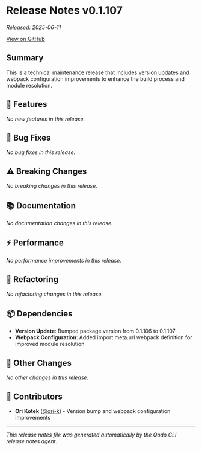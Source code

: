 # Release Notes v0.1.107

*Released: 2025-06-11*

[View on GitHub](https://github.com/qodo-ai/qodo-cli/releases/tag/v0.1.107)

## Summary

This is a technical maintenance release that includes version updates and webpack configuration improvements to enhance the build process and module resolution.

## 🚀 Features

*No new features in this release.*

## 🐛 Bug Fixes

*No bug fixes in this release.*

## ⚠️ Breaking Changes

*No breaking changes in this release.*

## 📚 Documentation

*No documentation changes in this release.*

## ⚡ Performance

*No performance improvements in this release.*

## 🔧 Refactoring

*No refactoring changes in this release.*

## 📦 Dependencies

- **Version Update**: Bumped package version from 0.1.106 to 0.1.107
- **Webpack Configuration**: Added import.meta.url webpack definition for improved module resolution

## 🔄 Other Changes

*No other changes in this release.*

## 🙏 Contributors

- **Ori Kotek** ([@ori-k](https://github.com/ori-k)) - Version bump and webpack configuration improvements

---

*This release notes file was generated automatically by the Qodo CLI release notes agent.*